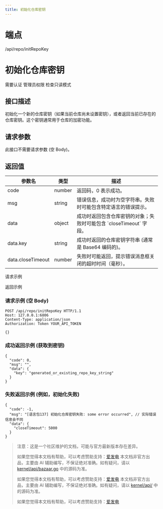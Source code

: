 ```yaml
---
title: 初始化仓库密钥
---
```

# 端点

/api/repo/initRepoKey

# 初始化仓库密钥

需要认证 管理员权限 检查只读模式

## 接口描述

初始化一个新的仓库密钥（如果当前仓库尚未设置密钥），或者返回当前已存在的仓库密钥。这个密钥通常用于仓库的加密功能。

## 请求参数

此接口不需要请求参数 (空 Body)。

## 返回值

| 参数名 | 类型 | 描述 |
| --- | --- | --- |
| code | number | 返回码，0 表示成功。 |
| msg | string | 错误信息，成功时为空字符串。失败时可能包含特定语言的错误提示。 |
| data | object | 成功时返回包含仓库密钥的对象；失败时可能包含 \`closeTimeout\` 字段。 |
| data.key | string | 成功时返回的仓库密钥字符串 (通常是 Base64 编码的)。 |
| data.closeTimeout | number | 失败时可能返回，提示错误消息框关闭的超时时间（毫秒）。 |

请求示例

返回示例

### 请求示例 (空 Body)

```
POST /api/repo/initRepoKey HTTP/1.1
Host: 127.0.0.1:6806
Content-Type: application/json
Authorization: Token YOUR_API_TOKEN

{}
```

### 成功返回示例 (获取到密钥)

```
{
  "code": 0,
  "msg": "",
  "data": {
    "key": "generated_or_existing_repo_key_string"
  }
}
```

### 失败返回示例 (例如，初始化失败)

```
{
  "code": -1,
  "msg": "[语言包137] 初始化仓库密钥失败: some error occurred", // 实际错误信息会不同
  "data": {
    "closeTimeout": 5000
  }
}
```

> 注意：这是一个社区维护的文档，可能与官方最新版本存在差异。
> 
> 如果您觉得本文档有帮助，可以考虑赞助支持：[爱发电](https://afdian.com/a/leolee9086?tab=feed)
> 本文档非官方出品，主要由 AI 辅助编写，不保证绝对准确。如有疑问，请以 [kernel/api/bazaar.go](https://github.com/siyuan-note/siyuan/blob/master/kernel/api/bazaar.go) 中的源码为准。
> 
> 如果您觉得本文档有帮助，可以考虑赞助支持：[爱发电](https://afdian.com/a/leolee9086?tab=feed)
> 本文档非官方出品，主要由 AI 辅助编写，不保证绝对准确。如有疑问，请以 [kernel/api/](https://github.com/siyuan-note/siyuan/blob/master/kernel/api/) 中的源码为准。
> 
> 如果您觉得本文档有帮助，可以考虑赞助支持：[爱发电](https://afdian.com/a/leolee9086?tab=feed)
